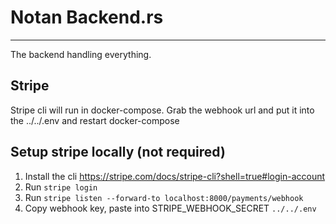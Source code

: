# Notan Backend.rs
----

The backend handling everything.

## Stripe
Stripe cli will run in docker-compose. Grab the webhook url and put it into the ../../.env and restart docker-compose

## Setup stripe locally (not required)
1. Install the cli https://stripe.com/docs/stripe-cli?shell=true#login-account
2. Run `stripe login`
3. Run `stripe listen --forward-to localhost:8000/payments/webhook`
4. Copy webhook key, paste into STRIPE_WEBHOOK_SECRET `../../.env`
